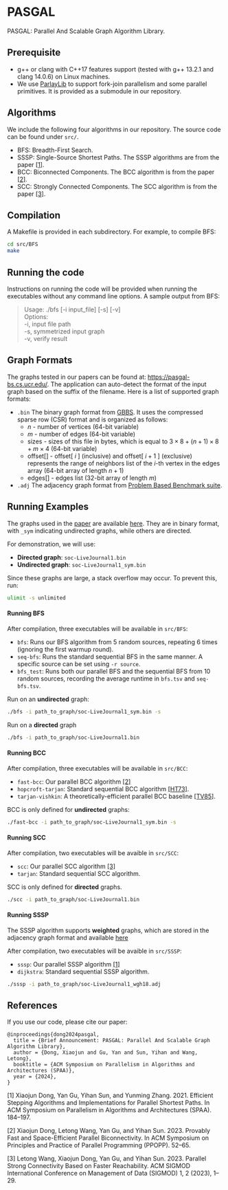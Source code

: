 # PASGAL
PASGAL: Parallel And Scalable Graph Algorithm Library.  

## Prerequisite
+ g++ or clang with C++17 features support (tested with g++ 13.2.1 and clang 14.0.6) on Linux machines.  
+ We use [ParlayLib](https://github.com/cmuparlay/parlaylib) to support fork-join parallelism and some parallel primitives. It is provided as a submodule in our repository.  

## Algorithms
We include the following four algorithms in our repository. The source code can be found under ``src/``.  
* BFS: Breadth-First Search.  
* SSSP: Single-Source Shortest Paths. The SSSP algorithms are from the paper [[1]](#1).  
* BCC: Biconnected Components. The BCC algorithm is from the paper [[2]](#2).  
* SCC: Strongly Connected Components. The SCC algorithm is from the paper [[3]](#3).  


## Compilation
A Makefile is provided in each subdirectory. For example, to compile BFS:  
```bash
cd src/BFS  
make  
```

## Running the code
Instructions on running the code will be provided when running the executables without any command line options. A sample output from BFS:  
> Usage: ./bfs [-i input_file] [-s] [-v]  
> Options:  
>         -i,     input file path  
>         -s,     symmetrized input graph  
>         -v,     verify result  

Graph Formats
--------
The graphs tested in our papers can be found at: https://pasgal-bs.cs.ucr.edu/.
The application can auto-detect the format of the input graph based on the suffix of the filename. Here is a list of supported graph formats: 
+ `.bin` The binary graph format from [GBBS](https://github.com/ParAlg/gbbs). It uses the compressed sparse row (CSR) format and is organized as follows:  
    + $n$ - number of vertices (64-bit variable)  
    + $m$ - number of edges (64-bit variable)  
    + sizes - sizes of this file in bytes, which is equal to $3\times8+(n+1)\times8+m\times4$ (64-bit variable)  
    + offset[] - offset[ $i$ ] (inclusive) and offset[ $i+1$ ] (exclusive) represents the range of neighbors list of the $i$-th vertex in the edges array (64-bit array of length $n+1$)  
    + edges[] - edges list (32-bit array of length $m$)  
+ `.adj` The adjacency graph format from [Problem Based Benchmark suite](http://www.cs.cmu.edu/~pbbs/benchmarks/graphIO.html).  

## Running Examples  

The graphs used in the [paper](#references) are available [here](https://pasgal-bs.cs.ucr.edu/bin/). They are in binary format, with `_sym` indicating undirected graphs, while others are directed.  

For demonstration, we will use:  
- **Directed graph**: `soc-LiveJournal1.bin`  
- **Undirected graph**: `soc-LiveJournal1_sym.bin`  

Since these graphs are large, a stack overflow may occur. To prevent this, run:  
```sh
ulimit -s unlimited
```

#### Running BFS
After compilation, three executables will be available in `src/BFS`:

* `bfs`: Runs our BFS algorithm from 5 random sources, repeating 6 times (ignoring the first warmup round).
* `seq-bfs`: Runs the standard sequential BFS in the same manner. A specific source can be set using `-r source`.
* `bfs_test`: Runs both our parallel BFS and the sequential BFS from 10 random sources, recording the average runtime in `bfs.tsv` and `seq-bfs.tsv`.


Run on an **undirected** graph:
```sh
./bfs -i path_to_graph/soc-LiveJournal1_sym.bin -s 
```
Run on a **directed** graph
```sh
./bfs -i path_to_graph/soc-LiveJournal1.bin
```

#### Running BCC
After compilation, three executables will be available in  `src/BCC`:
* `fast-bcc`:  Our parallel BCC algorithm [[2]](#2)
* `hopcroft-tarjan`:  Standard sequential BCC algorithm [[HT73]](https://dl.acm.org/doi/10.1145/362248.362272).
* `tarjan-vishkin`: A theoretically-efficient parallel BCC baseline [[TV85]](https://doi.org/10.1137/0214061).

BCC is only defined for **undirected** graphs:
```sh
./fast-bcc -i path_to_graph/soc-LiveJournal1_sym.bin -s 
```

#### Running SCC
After compilation, two executables will be avaible in  `src/SCC`:
* `scc`: Our parallel SCC algorithm [[3]](#3)
* `tarjan`: Standard sequential SCC algorithm. 

SCC is only defined for **directed** graphs.
```sh
./scc -i path_to_graph/soc-LiveJournal1.bin
```

#### Running SSSP
The SSSP algorithm supports **weighted** graphs, which are stored in the adjacency graph format and available [here](https://pasgal-bs.cs.ucr.edu/pbbs/)

After compilation, two executables will be avaible in `src/SSSP`:
* `sssp`: Our parallel SSSP algorithm [[1]](#1)
* `dijkstra`: Standard sequential SSSP algorithm. 

```sh
./sssp -i path_to_graph/soc-LiveJournal1_wgh18.adj
```


## References
If you use our code, please cite our paper:
```
@inproceedings{dong2024pasgal,
  title = {Brief Announcement: PASGAL: Parallel And Scalable Graph Algorithm Library},
  author = {Dong, Xiaojun and Gu, Yan and Sun, Yihan and Wang, Letong},
  booktitle = {ACM Symposium on Parallelism in Algorithms and Architectures (SPAA)},
  year = {2024},
}
```

<a id="1">[1]</a>
Xiaojun Dong, Yan Gu, Yihan Sun, and Yunming Zhang. 2021. Efficient Stepping Algorithms and Implementations for Parallel Shortest Paths. In ACM Symposium on Parallelism in Algorithms and Architectures (SPAA). 184–197.

<a id="2">[2]</a> 
Xiaojun Dong, Letong Wang, Yan Gu, and Yihan Sun. 2023. Provably Fast and Space-Efficient Parallel Biconnectivity. In ACM Symposium on Principles and Practice of Parallel Programming (PPOPP). 52–65.

<a id="3">[3]</a>
Letong Wang, Xiaojun Dong, Yan Gu, and Yihan Sun. 2023. Parallel Strong Connectivity Based on Faster Reachability. ACM SIGMOD International Conference on Management of Data (SIGMOD) 1, 2 (2023), 1–29.


